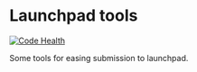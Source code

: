 Launchpad tools
===============

[![Code Health](https://landscape.io/github/nschloe/launchpad-tools/master/landscape.svg?style=flat)](https://landscape.io/github/nschloe/launchpad-tools/master)


Some tools for easing submission to launchpad.
